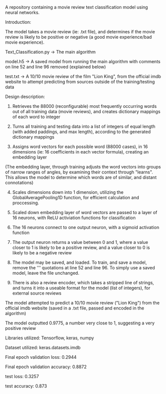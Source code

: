 A repository containing a movie review text classification model using neural networks.

Introduction:

The model takes a movie review (ie: .txt file), and determines if the movie review is likely to be positive or negative (a good movie experience/bad movie experience).

Text_Classification.py -> The main algorithm

model.h5 -> A saved model from running the main algorithm with comments on line 52 and line 96 removed (explained below)

test.txt -> A 10/10 movie review of the film "Lion King", from the official imdb website to attempt predicting from sources outside of the training/testing data

Design description:

1) Retrieves the 88000 (reconfigurable) most frequently occurring words out of all training data (movie reviews), and creates dictionary mappings of each word to integer

2) Turns all training and testing data into a list of integers of equal length (with added paddings, and max length), according to the generated dictionary mappings

3) Assigns word vectors for each possible word (88000 cases), in 16 dimensions (ie: 16 coefficients in each vector formula), creating an embedding layer

(The embedding layer, through training adjusts the word vectors into groups of narrow ranges of angles, by examining their context through "learns". This allows the model to determine which words are of similar, and distant connotations)

4) Scales dimensions down into 1 dimension, utilizing the GlobalAveragePooling1D function, for efficient calculation and proccessing.

5) Scaled down embedding layer of word vectors are passed to a layer of 16 neurons, with ReLU activiation functions for classification

6) The 16 neurons connect to one output neuron, with a sigmoid activation function

7) The output neuron returns a value between 0 and 1, where a value closer to 1 is likely to be a positive review, and a value closer to 0 is likely to be a negative review

8) The model may be saved, and loaded. To train, and save a model, remove the ''' quotations at line 52 and line 96. To simply use a saved model, leave the file unchanged.

9) There is also a review encoder, which takes a stripped line of strings, and turns it into a useable format for the model (list of integers), for external source reviews

The model attempted to predict a 10/10 movie review ("Lion King") from the official imdb website (saved in a .txt file, passed and encoded in the algorithm)

The model outputted 0.9775, a number very close to 1, suggesting a very positive review

Libraries utilized: Tensorflow, keras, numpy

Dataset utilized: keras.datasets.imdb

Final epoch validation loss: 0.2944

Final epoch validation accuracy: 0.8872

test loss: 0.3257

test accuracy: 0.873
